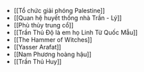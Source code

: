 - [[Tổ chức giải phóng Palestine]]
- [[Quan hệ huyết thống nhà Trần - Lý]]
- [[Phù thủy trung cổ]]
- [[Trần Thủ Độ là em họ Linh Từ Quốc Mẫu]]
- [[The Hammer of Witches]]
- [[Yasser Arafat]]
- [[Nam Phương hoàng hậu]]
- [[Trần Thủ Huy]]
